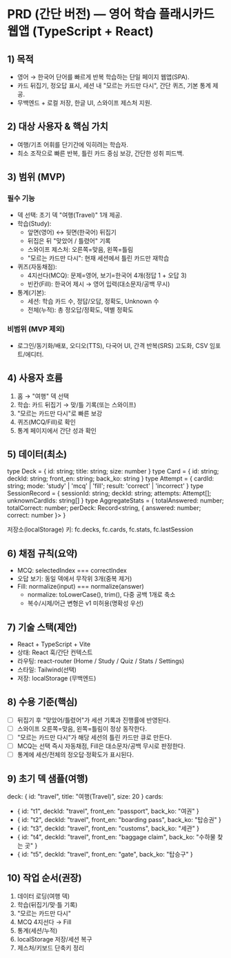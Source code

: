 # PRD (간단 버전) — 영어 학습 플래시카드 웹앱 (TypeScript + React)

## 1) 목적
- 영어 → 한국어 단어를 빠르게 반복 학습하는 단일 페이지 웹앱(SPA).
- 카드 뒤집기, 정오답 표시, 세션 내 "모르는 카드만 다시", 간단 퀴즈, 기본 통계 제공.
- 무백엔드 + 로컬 저장, 한글 UI, 스와이프 제스처 지원.

## 2) 대상 사용자 & 핵심 가치
- 여행/기초 어휘를 단기간에 익히려는 학습자.
- 최소 조작으로 빠른 반복, 틀린 카드 중심 보강, 간단한 성취 피드백.

## 3) 범위 (MVP)
### 필수 기능
- 덱 선택: 초기 덱 "여행(Travel)" 1개 제공.
- 학습(Study):
  - 앞면(영어) ↔ 뒷면(한국어) 뒤집기
  - 뒤집은 뒤 "맞았어 / 틀렸어" 기록
  - 스와이프 제스처: 오른쪽=맞음, 왼쪽=틀림
  - "모르는 카드만 다시": 현재 세션에서 틀린 카드만 재학습
- 퀴즈(자동채점):
  - 4지선다(MCQ): 문제=영어, 보기=한국어 4개(정답 1 + 오답 3)
  - 빈칸(Fill): 한국어 제시 → 영어 입력(대소문자/공백 무시)
- 통계(기본):
  - 세션: 학습 카드 수, 정답/오답, 정확도, Unknown 수
  - 전체(누적): 총 정오답/정확도, 덱별 정확도

### 비범위 (MVP 제외)
- 로그인/동기화/배포, 오디오(TTS), 다국어 UI, 간격 반복(SRS) 고도화, CSV 임포트/에디터.

## 4) 사용자 흐름
1. 홈 → "여행" 덱 선택
2. 학습: 카드 뒤집기 → 맞/틀 기록(또는 스와이프)
3. "모르는 카드만 다시"로 빠른 보강
4. 퀴즈(MCQ/Fill)로 확인
5. 통계 페이지에서 간단 성과 확인

## 5) 데이터(최소)
type Deck = { id: string; title: string; size: number }
type Card = { id: string; deckId: string; front_en: string; back_ko: string }
type Attempt = { cardId: string; mode: 'study' | 'mcq' | 'fill'; result: 'correct' | 'incorrect' }
type SessionRecord = { sessionId: string; deckId: string; attempts: Attempt[]; unknownCardIds: string[] }
type AggregateStats = { totalAnswered: number; totalCorrect: number; perDeck: Record<string, { answered: number; correct: number }> }

저장소(localStorage) 키: fc.decks, fc.cards, fc.stats, fc.lastSession

## 6) 채점 규칙(요약)
- MCQ: selectedIndex === correctIndex
- 오답 보기: 동일 덱에서 무작위 3개(중복 제거)
- Fill: normalize(input) === normalize(answer)
  - normalize: toLowerCase(), trim(), 다중 공백 1개로 축소
  - 복수/시제/어근 변형은 v1 미허용(명확성 우선)

## 7) 기술 스택(제안)
- React + TypeScript + Vite
- 상태: React 훅/간단 컨텍스트
- 라우팅: react-router (Home / Study / Quiz / Stats / Settings)
- 스타일: Tailwind(선택)
- 저장: localStorage (무백엔드)

## 8) 수용 기준(핵심)
- [ ] 뒤집기 후 "맞았어/틀렸어"가 세션 기록과 진행률에 반영된다.
- [ ] 스와이프 오른쪽=맞음, 왼쪽=틀림이 정상 동작한다.
- [ ] "모르는 카드만 다시"가 해당 세션의 틀린 카드만 큐로 만든다.
- [ ] MCQ는 선택 즉시 자동채점, Fill은 대소문자/공백 무시로 판정한다.
- [ ] 통계에 세션/전체의 정오답·정확도가 표시된다.

## 9) 초기 덱 샘플(여행)
deck: { id: "travel", title: "여행(Travel)", size: 20 }
cards:
- { id: "t1", deckId: "travel", front_en: "passport",       back_ko: "여권" }
- { id: "t2", deckId: "travel", front_en: "boarding pass",   back_ko: "탑승권" }
- { id: "t3", deckId: "travel", front_en: "customs",         back_ko: "세관" }
- { id: "t4", deckId: "travel", front_en: "baggage claim",   back_ko: "수하물 찾는 곳" }
- { id: "t5", deckId: "travel", front_en: "gate",            back_ko: "탑승구" }

## 10) 작업 순서(권장)
1. 데이터 로딩(여행 덱)
2. 학습(뒤집기/맞·틀 기록)
3. "모르는 카드만 다시"
4. MCQ 4지선다 → Fill
5. 통계(세션/누적)
6. localStorage 저장/세션 복구
7. 제스처/키보드 단축키 정리